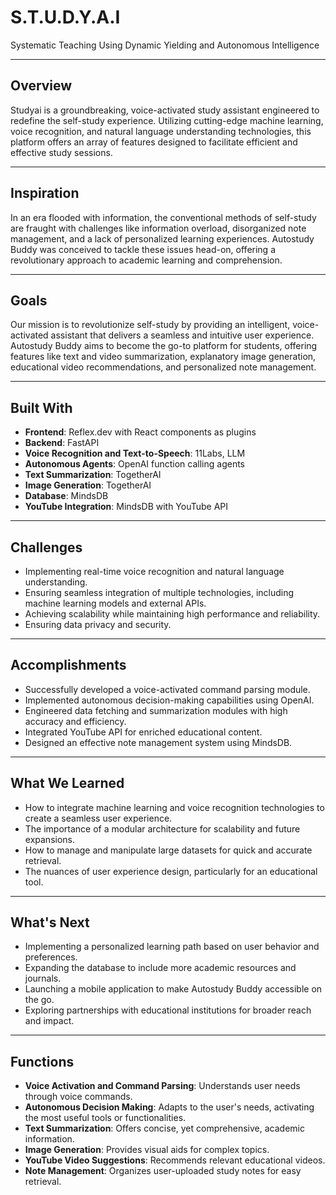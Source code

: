 # S.T.U.D.Y.A.I

Systematic Teaching Using Dynamic Yielding and Autonomous Intelligence

---

## Overview
Studyai is a groundbreaking, voice-activated study assistant engineered to redefine the self-study experience. Utilizing cutting-edge machine learning, voice recognition, and natural language understanding technologies, this platform offers an array of features designed to facilitate efficient and effective study sessions.

---

## Inspiration
In an era flooded with information, the conventional methods of self-study are fraught with challenges like information overload, disorganized note management, and a lack of personalized learning experiences. Autostudy Buddy was conceived to tackle these issues head-on, offering a revolutionary approach to academic learning and comprehension.

---

## Goals
Our mission is to revolutionize self-study by providing an intelligent, voice-activated assistant that delivers a seamless and intuitive user experience. Autostudy Buddy aims to become the go-to platform for students, offering features like text and video summarization, explanatory image generation, educational video recommendations, and personalized note management.

---

## Built With
- **Frontend**: Reflex.dev with React components as plugins
- **Backend**: FastAPI
- **Voice Recognition and Text-to-Speech**: 11Labs, LLM
- **Autonomous Agents**: OpenAI function calling agents
- **Text Summarization**: TogetherAI
- **Image Generation**: TogetherAI
- **Database**: MindsDB
- **YouTube Integration**: MindsDB with YouTube API

---

## Challenges
- Implementing real-time voice recognition and natural language understanding.
- Ensuring seamless integration of multiple technologies, including machine learning models and external APIs.
- Achieving scalability while maintaining high performance and reliability.
- Ensuring data privacy and security.

---

## Accomplishments
- Successfully developed a voice-activated command parsing module.
- Implemented autonomous decision-making capabilities using OpenAI.
- Engineered data fetching and summarization modules with high accuracy and efficiency.
- Integrated YouTube API for enriched educational content.
- Designed an effective note management system using MindsDB.

---

## What We Learned
- How to integrate machine learning and voice recognition technologies to create a seamless user experience.
- The importance of a modular architecture for scalability and future expansions.
- How to manage and manipulate large datasets for quick and accurate retrieval.
- The nuances of user experience design, particularly for an educational tool.

---

## What's Next
- Implementing a personalized learning path based on user behavior and preferences.
- Expanding the database to include more academic resources and journals.
- Launching a mobile application to make Autostudy Buddy accessible on the go.
- Exploring partnerships with educational institutions for broader reach and impact.

---

## Functions
- **Voice Activation and Command Parsing**: Understands user needs through voice commands.
- **Autonomous Decision Making**: Adapts to the user's needs, activating the most useful tools or functionalities.
- **Text Summarization**: Offers concise, yet comprehensive, academic information.
- **Image Generation**: Provides visual aids for complex topics.
- **YouTube Video Suggestions**: Recommends relevant educational videos.
- **Note Management**: Organizes user-uploaded study notes for easy retrieval.